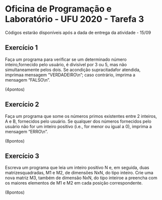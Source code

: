 # Oficina de Programação e Laboratório - UFU 2020 - Tarefa 3
Códigos estarão disponíveis após a dada de entrega da atividade - 15/09

## Exercício 1 
Faça um programa para verificar se um determinado número inteiro,fornecido pelo usuário, é divisível por 3 ou 5, mas não simultaneamente pelos dois. Se acondição supracitadafor atendida, imprimaa mensagem “VERDADEIRO\n”; caso contrário, imprima a mensagem “FALSO\n”.

(4pontos)

## Exercício 2 
Faça um programa que some os números primos existentes entre 2 inteiros, A e B, fornecidos pelo usuário. Se qualquer dos números fornecidos pelo usuário não for um inteiro positivo (i.e., for menor ou igual a 0), imprima a mensagem “ERRO\n”.

(8pontos)

## Exercício 3
Escreva um programa que leia um inteiro positivo N e, em seguida, duas matrizesquadradas, M1 e M2, de dimensões NxN, do tipo inteiro. Crie uma nova matriz M3, também de dimensão NxN, do tipo inteiroe a preencha com os maiores elementos de M1 e M2 em cada posição correspondente.

(8pontos)
